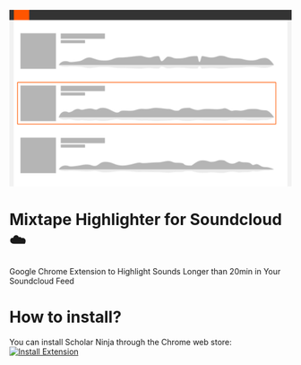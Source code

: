 ![Screen Shot](assets/BlocksMock-webstore.png?raw=true)
# Mixtape Highlighter for Soundcloud ☁️

Google Chrome Extension to Highlight Sounds Longer than 20min in Your Soundcloud Feed

# How to install?

You can install Scholar Ninja through the Chrome web store: 
[![Install Extension](https://developer.chrome.com/webstore/images/ChromeWebStore_Badge_v2_340x96.png)](https://chrome.google.com/webstore/detail/mixtape-highlighter-for-s/pddaifpblijaclmimpipblpopmljlpjm)

